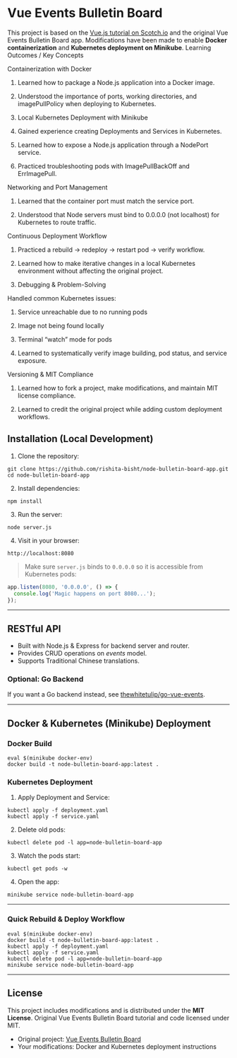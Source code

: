 # Vue Events Bulletin Board

This project is based on the [Vue.js tutorial on Scotch.io](https://scotch.io/tutorials/build-a-single-page-time-tracking-app-with-vue-js-introduction) and the original Vue Events Bulletin Board app. Modifications have been made to enable **Docker containerization** and **Kubernetes deployment on Minikube**.
Learning Outcomes / Key Concepts

Containerization with Docker

1. Learned how to package a Node.js application into a Docker image.

2. Understood the importance of ports, working directories, and imagePullPolicy when deploying to Kubernetes.

3. Local Kubernetes Deployment with Minikube

4. Gained experience creating Deployments and Services in Kubernetes.

5. Learned how to expose a Node.js application through a NodePort service.

6. Practiced troubleshooting pods with ImagePullBackOff and ErrImagePull.

Networking and Port Management

1. Learned that the container port must match the service port.

2. Understood that Node servers must bind to 0.0.0.0 (not localhost) for Kubernetes to route traffic.

Continuous Deployment Workflow

1. Practiced a rebuild → redeploy → restart pod → verify workflow.

2. Learned how to make iterative changes in a local Kubernetes environment without affecting the original project.

3. Debugging & Problem-Solving

Handled common Kubernetes issues:

1. Service unreachable due to no running pods

2. Image not being found locally

3. Terminal “watch” mode for pods

4. Learned to systematically verify image building, pod status, and service exposure.

Versioning & MIT Compliance

1. Learned how to fork a project, make modifications, and maintain MIT license compliance.

2. Learned to credit the original project while adding custom deployment workflows.


## Installation (Local Development)

1. Clone the repository:

```
git clone https://github.com/rishita-bisht/node-bulletin-board-app.git
cd node-bulletin-board-app
```

2. Install dependencies:

```
npm install
```

3. Run the server:

```
node server.js
```

4. Visit in your browser:

```
http://localhost:8080
```

> Make sure `server.js` binds to `0.0.0.0` so it is accessible from Kubernetes pods:

```js
app.listen(8080, '0.0.0.0', () => {
  console.log('Magic happens on port 8080...');
});
```

---

## RESTful API

* Built with Node.js & Express for backend server and router.
* Provides CRUD operations on *events* model.
* Supports Traditional Chinese translations.

### Optional: Go Backend

If you want a Go backend instead, see [thewhitetulip/go-vue-events](https://github.com/thewhitetulip/go-vue-events).

---

## Docker & Kubernetes (Minikube) Deployment

### Docker Build

```
eval $(minikube docker-env)
docker build -t node-bulletin-board-app:latest .
```

### Kubernetes Deployment

1. Apply Deployment and Service:

```
kubectl apply -f deployment.yaml
kubectl apply -f service.yaml
```

2. Delete old pods:

```
kubectl delete pod -l app=node-bulletin-board-app
```

3. Watch the pods start:

```
kubectl get pods -w
```

4. Open the app:

```
minikube service node-bulletin-board-app
```

---

### Quick Rebuild & Deploy Workflow

```
eval $(minikube docker-env)
docker build -t node-bulletin-board-app:latest .
kubectl apply -f deployment.yaml
kubectl apply -f service.yaml
kubectl delete pod -l app=node-bulletin-board-app
minikube service node-bulletin-board-app
```

---

## License

This project includes modifications and is distributed under the **MIT License**.
Original Vue Events Bulletin Board tutorial and code licensed under MIT.

* Original project: [Vue Events Bulletin Board](https://scotch.io/tutorials/build-a-single-page-time-tracking-app-with-vue-js-introduction)
* Your modifications: Docker and Kubernetes deployment instructions


